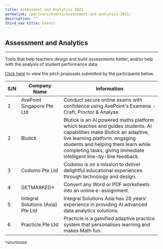 ```yaml
---
title: Assessment and Analytics 2021
permalink: /partners/events/assessment-and-analytics-2021/
description: ""
third_nav_title: Events
---
```

<div>
    <h2>Assessment and Analytics</h2>
    <hr>
</div>

<p>Tools that help teachers design and build assessments better, and/or help with the analysis of student performance data.</p>

<p><a target="_blank" href="https://go.gov.sg/slspd2021-aa">Click here</a> to view the pitch proposals submitted by the participants below.</p>

<table>
  <thead>
    <tr>
      <th>S/N</th>
      <th>Company Name</th>
      <th>Information</th>
    </tr>
  </thead>
  <tbody>
    <tr>
      <td>1</td>
      <td>AvePoint Singapore Pte Ltd</td>
      <td>Conduct secure online exams with confidence using AvePoint's Examena - Craft, Proctor &amp; Analyse.</td>
    </tr>
    <tr>
      <td>2</td>
      <td>Blutick</td>
      <td>Blutick is an AI powered maths platform which teaches and guides students. AI capabilities make Blutick an adaptive, live learning platform, engaging students and helping them learn while completing tasks, giving immediate intelligent line-by-line feedback.</td>
    </tr>
    <tr>
      <td>3</td>
      <td>Codomo Pte Ltd</td>
      <td>Codomo is on a mission to deliver delightful educational experiences through technology and design.</td>
    </tr>
    <tr>
      <td>4</td>
      <td>GETMARKED*</td>
      <td>Convert any Word or PDF worksheets into an online e-assignment.</td>
    </tr>
    <tr>
      <td>5</td>
      <td>Integral Solutions (Asia) Pte Ltd</td>
      <td>Integral Solutions Asia has 28 years' experience in providing AI advanced data analytics solutions.</td>
    </tr>
    <tr>
      <td>6</td>
      <td>Practicle Pte Ltd</td>
      <td>Practicle is a gamified adaptive practice system that personalises learning and makes Math fun.</td>
    </tr>
  </tbody>
</table>


<font size="2">*shortlisted</font>